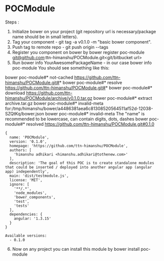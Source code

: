 # POCModule

Steps :

1. Initialize bower on your project (git repository url is necessary/package name should be in small letters).
2. Tag your component - git tag -a v0.1.0 -m "basic bower component".
3. Push tag to remote repo - git push origin --tags
4. Register you component on bower by bower register poc-module<package name> git@github.com:ttn-himanshu/POCModule.git<git/bitbucket url>
5. Run bower info YourAwesomePackageName  - in our case bower info poc-module
	You should see something like this:

  bower poc-module#*          not-cached https://github.com/ttn-himanshu/POCModule.git#*
	bower poc-module#*             resolve https://github.com/ttn-himanshu/POCModule.git#*
	bower poc-module#*            download https://github.com/ttn-himanshu/POCModule/archive/v0.1.0.tar.gz
	bower poc-module#*             extract archive.tar.gz
	bower poc-module#*        invalid-meta for:/tmp/himanshu/bower/a4486381aea6c81308520564511af52d-12038-SZQtKq/bower.json
	bower poc-module#*        invalid-meta The "name" is recommended to be lowercase, can contain digits, dots, dashes
	bower poc-module#*            resolved https://github.com/ttn-himanshu/POCModule.git#0.1.0

	{
	  name: 'POCModule',
	  version: '0.1.0',
	  homepage: 'https://github.com/ttn-himanshu/POCModule',
	  authors: [
	    'himanshu adhikari <himanshu.adhikari@tothenew.com>'
	  ],
	  description: 'The goal of this POC is to create standalone modules that could be inserted / deployed into another angular app (angular app) independently',
	  main: 'dist/testmodule.js',
	  license: 'MIT',
	  ignore: [
	    '**/.*',
	    'node_modules',
	    'bower_components',
	    'test',
	    'tests'
	  ],
	  dependencies: {
	    angular: '1.3.15'
	  }
	}

	Available versions:
	  - 0.1.0
6. Now on any project you can install this module by bower install <module-name> poc-module
